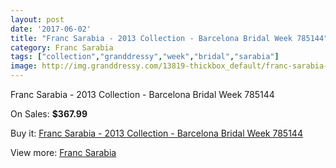```yaml
---
layout: post
date: '2017-06-02'
title: "Franc Sarabia - 2013 Collection - Barcelona Bridal Week 785144"
category: Franc Sarabia
tags: ["collection","granddressy","week","bridal","sarabia"]
image: http://img.granddressy.com/13819-thickbox_default/franc-sarabia-2013-collection-barcelona-bridal-week-785144.jpg
---
```

Franc Sarabia - 2013 Collection - Barcelona Bridal Week 785144

On Sales: **$367.99**
<a href="https://www.granddressy.com/en/franc-sarabia/12887-franc-sarabia-2013-collection-barcelona-bridal-week-785144.html"><amp-img layout="responsive" width="600" height="600" src="//img.granddressy.com/13819-thickbox_default/franc-sarabia-2013-collection-barcelona-bridal-week-785144.jpg" alt="Franc Sarabia - 2013 Collection - Barcelona Bridal Week 785144 0" /></a>

Buy it: [Franc Sarabia - 2013 Collection - Barcelona Bridal Week 785144](https://www.granddressy.com/en/franc-sarabia/12887-franc-sarabia-2013-collection-barcelona-bridal-week-785144.html "Franc Sarabia - 2013 Collection - Barcelona Bridal Week 785144")

View more: [Franc Sarabia](https://www.granddressy.com/en/69-franc-sarabia "Franc Sarabia")
